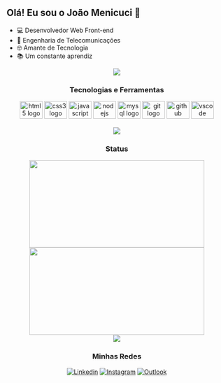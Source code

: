 ## Olá! Eu sou o João Menicuci 👋

* 💻 Desenvolvedor Web Front-end
* 📡 Engenharia de Telecomunicações
* 🤓 Amante de Tecnologia
* 📚 Um constante aprendiz

<div align="center">

<img src="https://user-images.githubusercontent.com/73097560/115834477-dbab4500-a447-11eb-908a-139a6edaec5c.gif"> 

 ### Tecnologias e Ferramentas
 
 <div>
    <img src="https://cdn.jsdelivr.net/gh/devicons/devicon/icons/html5/html5-plain.svg" height="40" width="52" alt="html5 logo" />
    <img src="https://cdn.jsdelivr.net/gh/devicons/devicon/icons/css3/css3-plain.svg" height="40" width="52" alt="css3 logo"/>
    <img src="https://cdn.jsdelivr.net/gh/devicons/devicon/icons/javascript/javascript-plain.svg" height="40" width="52" alt="javascript logo" />
    <img src="https://cdn.jsdelivr.net/gh/devicons/devicon/icons/nodejs/nodejs-plain.svg" height="40" width="52" alt="nodejs logo" />
    <img src="https://cdn.jsdelivr.net/gh/devicons/devicon/icons/mysql/mysql-plain.svg" height="40" width="52" alt="mysql logo"/>
    <img src="https://cdn.jsdelivr.net/gh/devicons/devicon/icons/git/git-plain.svg" height="40" width="52" alt="git logo"/>
    <img src="https://cdn.jsdelivr.net/gh/devicons/devicon/icons/github/github-original.svg" height="40" width="52" alt="github logo" />
    <img src="https://cdn.jsdelivr.net/gh/devicons/devicon/icons/vscode/vscode-original.svg" height="40" width="52" alt="vscode logo"/>
 </div>
 <br>
 
<img src="https://user-images.githubusercontent.com/73097560/115834477-dbab4500-a447-11eb-908a-139a6edaec5c.gif"> 

### Status

 <div>
    <img height="200px" width="400px" src="https://github-readme-stats.vercel.app/api?username=joaomenicuci&show_icons=true&include_all_commits=true&count_private=true&hide_border=true&title_color=6875d4&icon_color=6875d4&text_color=808080&bg_color=00000000"/>
   <img height="200px" width="400px" src="https://github-readme-stats.vercel.app/api/top-langs/?username=joaomenicuci&layout=compact&langs_count=7&hide_border=true&title_color=6875d4&icon_color=6875d4&text_color=808080&bg_color=00000000"/>
 </div>
 
<img src="https://user-images.githubusercontent.com/73097560/115834477-dbab4500-a447-11eb-908a-139a6edaec5c.gif"> 
 
### <center>Minhas Redes

[![Linkedin](https://img.shields.io/badge/LinkedIn-0077B5?style=for-the-badge&logo=linkedin&logoColor=white)](https://www.linkedin.com/in/joaomenicuci/)
[![Instagram](https://img.shields.io/badge/Instagram-E4405F?style=for-the-badge&logo=instagram&logoColor=white)](https://www.instagram.com/joaomenicuci/)
[![Outlook](https://img.shields.io/badge/Microsoft_Outlook-0078D4?style=for-the-badge&logo=microsoft-outlook&logoColor=white)](mailto:joao_menicuci@hotmail.com)
</div>
